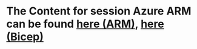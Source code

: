 # The Content for session Azure ARM can be found [here (ARM)](https://github.com/Lagler-Gruener/YouTubeChannel/tree/main/36_Azure_ARM-Development), [here (Bicep)](https://github.com/Lagler-Gruener/YouTubeChannel/tree/main/37_Azure_Biceps-Development)